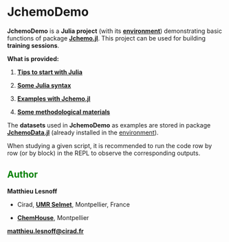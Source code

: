 # JchemoDemo

**JchemoDemo** is a **Julia project** (with its [**environment**](https://github.com/mlesnoff/JchemoDemo/blob/master/Project.toml)) demonstrating basic functions of package [**Jchemo.jl**](https://github.com/mlesnoff/Jchemo.jl). 
This project can be used for building **training sessions**. 

**What is provided:**

1. [**Tips to start with Julia**](https://github.com/mlesnoff/JchemoDemo/blob/main/src/Julia_Misc/config.md)

2. [**Some Julia syntax**](https://github.com/mlesnoff/JchemoDemo/tree/main/src/Julia_Misc)

3. [**Examples with Jchemo.jl**](https://github.com/mlesnoff/JchemoDemo/tree/main/src/Examples_Jchemo)

4. [**Some methodological materials**](https://github.com/mlesnoff/JchemoDemo/tree/main/docs)

The **datasets** used in **JchemoDemo** as examples are stored in package [**JchemoData.jl**](https://github.com/mlesnoff/JchemoData.jl) (already installed in the [environment](https://github.com/mlesnoff/JchemoDemo/blob/master/Project.toml)).

When studying a given script, it is recommended to run the code row by row (or by block) in the REPL to observe the corresponding outputs. 

## <span style="color:green"> **Author** </span> 

**Matthieu Lesnoff**

- Cirad, [**UMR Selmet**](https://umr-selmet.cirad.fr/en), Montpellier, France

- [**ChemHouse**](https://www.chemproject.org/ChemHouse), Montpellier

**matthieu.lesnoff@cirad.fr**



